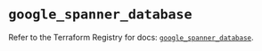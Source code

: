 # `google_spanner_database`

Refer to the Terraform Registry for docs: [`google_spanner_database`](https://registry.terraform.io/providers/hashicorp/google-beta/5.37.0/docs/resources/google_spanner_database).
